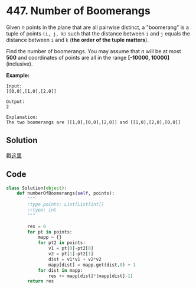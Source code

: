 # 447. Number of Boomerangs

Given *n* points in the plane that are all pairwise distinct, a "boomerang" is a tuple of points `(i, j, k)` such that the distance between `i` and `j` equals the distance between `i` and `k` (**the order of the tuple matters**).

Find the number of boomerangs. You may assume that *n* will be at most **500** and coordinates of points are all in the range **[-10000, 10000]** (inclusive).

**Example:**

```
Input:
[[0,0],[1,0],[2,0]]

Output:
2

Explanation:
The two boomerangs are [[1,0],[0,0],[2,0]] and [[1,0],[2,0],[0,0]]
```

 

## Solution

戳[这里](https://leetcode.com/problems/number-of-boomerangs/discuss/92868/Short-Python-O(n2)-hashmap-solution)



## Code

```python
class Solution(object):
    def numberOfBoomerangs(self, points):
        """
        :type points: List[List[int]]
        :rtype: int
        """
        
        res = 0
        for pt in points:
            mapp = {}
            for pt2 in points:
                v1 = pt[0]-pt2[0]
                v2 = pt[1]-pt2[1]
                dist = v1*v1 + v2*v2
                mapp[dist] = mapp.get(dist,0) + 1
            for dist in mapp:
                res += mapp[dist]*(mapp[dist]-1)
        return res
                
```

